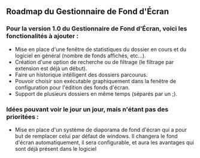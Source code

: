 ﻿## Roadmap du Gestionnaire de Fond d'Écran

### Pour la version 1.0 du Gestionnaire de Fond d'Écran, voici les fonctionalités à ajouter :
 - Mise en place d'une fenêtre de statistiques du dossier en cours et du logiciel en général (nombre de fonds affichés, etc...).
 - Création d'une option de recherche ou de filtrage (le filtrage par extension est déjà un début).
 - Faire un historique intélligent des dossiers parcourus.
 - Pouvoir choisir son exécutable graphiquement dans la fenêtre de configuration pour l'édition des fonds d'écran.
 - Support de plusieurs dossiers en même temps (séparés par un ;).
 
### Idées pouvant voir le jour un jour, mais n'étant pas des prioritées :
 - Mise en place d'un système de diaporama de fond d'écran qui a pour but de remplacer celui par défaut de windows. Il changera le fond d'écran automatiquement, il sera configurable, et aura les avantages qui sont déjà présent dans le logiciel
